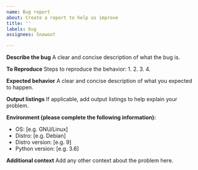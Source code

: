 ```yaml
---
name: Bug report
about: Create a report to help us improve
title: ''
labels: bug
assignees: Snawoot

---
```


**Describe the bug**
A clear and concise description of what the bug is.

**To Reproduce**
Steps to reproduce the behavior:
1. 
2. 
3. 
4. 

**Expected behavior**
A clear and concise description of what you expected to happen.

**Output listings**
If applicable, add output listings to help explain your problem.

**Environment (please complete the following information):**
 - OS: [e.g. GNU/Linux]
 - Distro: [e.g. Debian]
 - Distro version: [e.g. 9]
 - Python version: [e.g. 3.6]

**Additional context**
Add any other context about the problem here.
